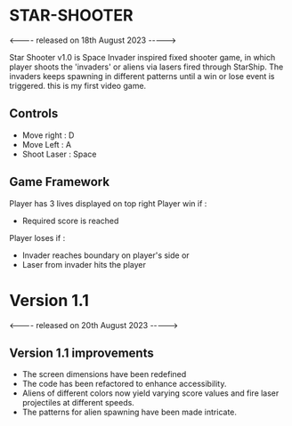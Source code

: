 # STAR-SHOOTER
<---- released on 18th August 2023 -----><br/>

Star Shooter v1.0 is Space Invader inspired fixed shooter game, in which player shoots the 'invaders' or aliens via lasers fired through StarShip. The invaders keeps spawning in different patterns until a win or lose event is triggered.
this is my first video game.

## Controls
- Move right : D
- Move Left :  A
- Shoot Laser : Space

## Game Framework
Player has 3 lives displayed on top right
Player win if :
- Required score is reached

Player loses if :
- Invader reaches boundary on player's side or
- Laser from invader hits the player

# Version 1.1
<---- released on 20th August 2023 ----->
## Version 1.1 improvements 
- The screen dimensions have been redefined
- The code has been refactored to enhance accessibility.
- Aliens of different colors now yield varying score values and fire laser projectiles at different speeds.
- The patterns for alien spawning have been made intricate.
